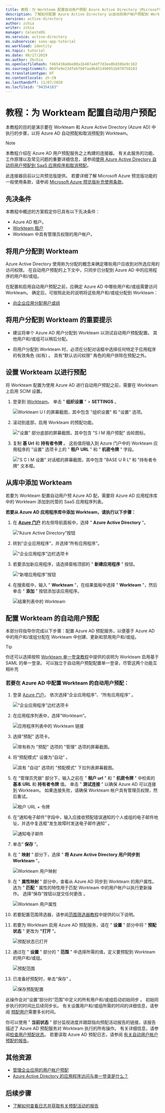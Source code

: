 ```yaml
---
title: 教程：为 Workteam 配置自动用户预配 Azure Active Directory |Microsoft Docs
description: 了解如何配置 Azure Active Directory 以自动将用户帐户预配到 Workteam 以及取消其预配。
services: active-directory
author: zchia
writer: zchia
manager: CelesteDG
ms.service: active-directory
ms.subservice: saas-app-tutorial
ms.workload: identity
ms.topic: tutorial
ms.date: 08/17/2019
ms.author: Zhchia
ms.openlocfilehash: f465438a6be80a1b487a4df7d3ee8bd38be9c102
ms.sourcegitcommit: 0b9fe9e23dfebf60faa9b451498951b970758103
ms.translationtype: HT
ms.contentlocale: zh-CN
ms.lasthandoff: 11/07/2020
ms.locfileid: "94354183"
---
```

# <a name="tutorial-configure-workteam--for-automatic-user-provisioning"></a>教程：为 Workteam 配置自动用户预配

本教程的目的是演示要在 Workteam 和 Azure Active Directory (Azure AD) 中执行的步骤，以将 Azure AD 自动预配和取消预配到 Workteam。

> [!NOTE]
> 本教程介绍在 Azure AD 用户预配服务之上构建的连接器。 有关此服务的功能、工作原理以及常见问题的重要详细信息，请参阅[使用 Azure Active Directory 自动将用户预配到 SaaS 应用程序和取消预配](../app-provisioning/user-provisioning.md)。
>
> 此连接器目前以公共预览版提供。 若要详细了解 Microsoft Azure 预览版功能的一般使用条款，请参阅 [Microsoft Azure 预览版补充使用条款](https://azure.microsoft.com/support/legal/preview-supplemental-terms/)。

## <a name="prerequisites"></a>先决条件

本教程中概述的方案假定你已具有以下先决条件：

* Azure AD 租户。
* [Workteam 租户](https://workte.am/pricing.html)
* Workteam 中具有管理员权限的用户帐户。

## <a name="assigning-users-to-workteam"></a>将用户分配到 Workteam 

Azure Active Directory 使用称为分配的概念来确定哪些用户应收到对所选应用的访问权限。 在自动用户预配的上下文中，只同步已分配到 Azure AD 中的应用程序的用户和/或组。

在配置和启用自动用户预配之前，应确定 Azure AD 中哪些用户和/或组需要访问 Workteam。 确定后，可按照此处的说明将这些用户和/或组分配到 Workteam：
* [向企业应用分配用户或组](../manage-apps/assign-user-or-group-access-portal.md)

## <a name="important-tips-for-assigning-users-to-workteam"></a>将用户分配到 Workteam 的重要提示 

* 建议将单个 Azure AD 用户分配到 Workteam 以测试自动用户预配配置。 其他用户和/或组可以稍后分配。

* 将用户分配到 Workteam 时，必须在分配对话框中选择任何特定于应用程序的有效角色 (如有) 。 具有“默认访问权限”  角色的用户排除在预配之外。

## <a name="setup-workteam--for-provisioning"></a>设置 Workteam 以进行预配

将 Workteam 配置为使用 Azure AD 进行自动用户预配之前，需要在 Workteam 上启用 SCIM 设置。

1. 登录到 [Workteam](https://app.workte.am/account/signin)。 单击 " **组织设置** "  >  **SETTINGS** 。

    ![Workteam U I 的屏幕截图，其中包含 "组织设置" 和 "设置" 选项。](media/workteam-provisioning-tutorial/settings.png)

2. 滚动到底部，启用 Workteam 的预配功能。

    !["设置" 部分底部的屏幕截图，其中包含 "S I M 用户预配" 齿轮图标。](media/workteam-provisioning-tutorial/icon.png)

3. 复制 **基 Url** 和 **持有者令牌** 。 这些值将输入到 Azure 门户中的 Workteam 应用程序的 "设置" 选项卡上的 " **租户 URL** " 和 " **机密令牌** " 字段。

    !["S C I M 设置" 对话框的屏幕截图，其中包含 "BASE U R L" 和 "持有者令牌" 文本框。](media/workteam-provisioning-tutorial/scim.png)


## <a name="add-workteam--from-the-gallery"></a>从库中添加 Workteam

若要为 Workteam 配置自动用户预 Azure AD 配，需要将 Azure AD 应用程序库中的 Workteam 添加到托管的 SaaS 应用程序列表。

**若要从 Azure AD 应用程序库中添加 Workteam，请执行以下步骤：**

1. 在 **[Azure 门户](https://portal.azure.com)** 的左侧导航面板中，选择 " **Azure Active Directory** "。

    ![“Azure Active Directory”按钮](common/select-azuread.png)

2. 转到“企业应用程序”，并选择“所有应用程序”。 

    ![“企业应用程序”边栏选项卡](common/enterprise-applications.png)

3. 若要添加新应用程序，请选择窗格顶部的 " **新建应用程序** " 按钮。

    ![“新增应用程序”按钮](common/add-new-app.png)

4. 在搜索框中，输入 " **Workteam** "，在结果面板中选择 " **Workteam** "，然后单击 " **添加** " 按钮添加该应用程序。

    ![结果列表中的 Workteam](common/search-new-app.png)

## <a name="configuring-automatic-user-provisioning-to-workteam"></a>配置 Workteam 的自动用户预配  

本部分将指导你完成以下步骤：配置 Azure AD 预配服务，以便基于 Azure AD 中的用户和/或组分配在 Workteam 中创建、更新和禁用用户和/或组。

> [!TIP]
> 你还可以选择按照 [Workteam 单一登录教程](workteam-tutorial.md)中提供的说明为 Workteam 启用基于 SAML 的单一登录。 可以独立于自动用户预配配置单一登录，尽管这两个功能互相补充

### <a name="to-configure-automatic-user-provisioning-for-workteam--in-azure-ad"></a>若要在 Azure AD 中配置 Workteam 的自动用户预配：

1. 登录 [Azure 门户](https://portal.azure.com)。 依次选择“企业应用程序”、“所有应用程序” 。

    ![“企业应用程序”边栏选项卡](common/enterprise-applications.png)

2. 在应用程序列表中，选择“Workteam”。

    ![应用程序列表中的 Workteam 链接](common/all-applications.png)

3. 选择“预配”  选项卡。

    ![带有称为 "预配" 选项的 "管理" 选项的屏幕截图。](common/provisioning.png)

4. 将“预配模式”  设置为“自动”  。

    ![具有 "自动" 选项的 "预配模式" 下拉列表屏幕截图。](common/provisioning-automatic.png)

5. 在 "管理员凭据" 部分下，输入之前在 " **租户 url** " 和 " **机密令牌** " 中检索的 **基本 URL** 和 **持有者令牌** 值。 单击 " **测试连接** " 以确保 Azure AD 可以连接到 Workteam。 如果连接失败，请确保 Workteam 帐户具有管理员权限，然后重试。

    ![租户 URL + 令牌](common/provisioning-testconnection-tenanturltoken.png)

6. 在“通知电子邮件”字段中，输入应接收预配错误通知的个人或组的电子邮件地址，并选中复选框“发生故障时发送电子邮件通知”   。

    ![通知电子邮件](common/provisioning-notification-email.png)

7. 单击“ **保存** ”。

8. 在 " **映射** " 部分下，选择 " **将 Azure Active Directory 用户同步到 Workteam** "。

    ![Workteam 用户映射](media/workteam-provisioning-tutorial/usermapping.png)

9. 在 " **属性映射** " 部分中，查看从 Azure AD 同步到 Workteam 的用户属性。 选为 " **匹配** " 属性的特性用于匹配 Workteam 中的用户帐户以执行更新操作。 选择“保存”按钮以提交任何更改  。

    ![Workteam 用户属性](media/workteam-provisioning-tutorial/userattribute.png)

11. 若要配置范围筛选器，请参阅[范围筛选器教程](../app-provisioning/define-conditional-rules-for-provisioning-user-accounts.md)中提供的以下说明。

12. 若要为 Workteam 启用 Azure AD 预配服务，请在 " **设置** " 部分中将 " **预配状态** " 更改为 **"打开** "。

    ![预配状态已打开](common/provisioning-toggle-on.png)

13. 通过在 " **设置** " 部分的 " **范围** " 中选择所需的值，定义要预配到 Workteam 的用户和/或组。

    ![预配范围](common/provisioning-scope.png)

14. 已准备好预配时，单击“保存”  。

    ![保存预配配置](common/provisioning-configuration-save.png)

此操作会对“设置”部分的“范围”中定义的所有用户和/或组启动初始同步   。 初始同步执行的时间比后续同步长。 有关设置用户和/或组所需的时间的详细信息，请参阅 [预配用户](../app-provisioning/application-provisioning-when-will-provisioning-finish-specific-user.md#how-long-will-it-take-to-provision-users)需要多长时间。

你可以使用 " **当前状态** " 部分监视进度并跟踪指向预配活动报告的链接，该报告描述了 Azure AD 预配服务对 Workteam 执行的所有操作。 有关详细信息，请参阅[检查用户预配状态](../app-provisioning/application-provisioning-when-will-provisioning-finish-specific-user.md)。 若要读取 Azure AD 预配日志，请参阅 [有关自动用户帐户预配的报告](../app-provisioning/check-status-user-account-provisioning.md)。

## <a name="additional-resources"></a>其他资源

* [管理企业应用的用户帐户预配](../app-provisioning/configure-automatic-user-provisioning-portal.md)
* [Azure Active Directory 的应用程序访问与单一登录是什么？](../manage-apps/what-is-single-sign-on.md)

## <a name="next-steps"></a>后续步骤

* [了解如何查看日志并获取有关预配活动的报告](../app-provisioning/check-status-user-account-provisioning.md)
